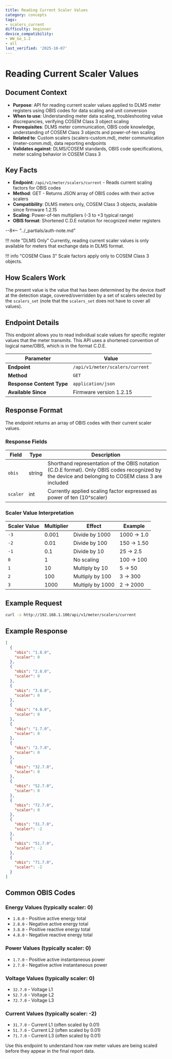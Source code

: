 ```yaml
---
title: Reading Current Scaler Values
category: concepts
tags:
- scalers_current
difficulty: beginner
device_compatibility:
- WW_Go_1.2
- all
last_verified: '2025-10-07'
---
```


# Reading Current Scaler Values

## Document Context

- **Purpose**: API for reading current scaler values applied to DLMS meter registers using OBIS codes for data scaling and unit conversion
- **When to use**: Understanding meter data scaling, troubleshooting value discrepancies, verifying COSEM Class 3 object scaling
- **Prerequisites**: DLMS meter communication, OBIS code knowledge, understanding of COSEM Class 3 objects and power-of-ten scaling
- **Related to**: Custom scalers (scalers-custom.md), meter communication (meter-comm.md), data reporting endpoints
- **Validates against**: DLMS/COSEM standards, OBIS code specifications, meter scaling behavior in COSEM Class 3

## Key Facts

- **Endpoint**: `/api/v1/meter/scalers/current` - Reads current scaling factors for OBIS codes
- **Method**: GET - Returns JSON array of OBIS codes with their active scalers
- **Compatibility**: DLMS meters only, COSEM Class 3 objects, available since firmware 1.2.15
- **Scaling**: Power-of-ten multipliers (-3 to +3 typical range)
- **OBIS format**: Shortened C.D.E notation for recognized meter registers

--8<-- "../_partials/auth-note.md"

!!! note "DLMS Only"
    Currently, reading current scaler values is only available for meters that exchange data in DLMS format.

!!! info "COSEM Class 3"
    Scale factors apply only to COSEM Class 3 objects.

## How Scalers Work

The present value is the value that has been determined by the device itself at the detection stage, covered/overridden by a set of scalers selected by the `scalers_set` (note that the `scalers_set` does not have to cover all values).

## Endpoint Details

This endpoint allows you to read individual scale values for specific register values that the meter transmits. This API uses a shortened convention of logical name/OBIS, which is in the format C.D.E.

| Parameter | Value |
|-----------|-------|
| **Endpoint** | `/api/v1/meter/scalers/current` |
| **Method** | `GET` |
| **Response Content Type** | `application/json` |
| **Available Since** | Firmware version 1.2.15 |

## Response Format

The endpoint returns an array of OBIS codes with their current scaler values.

### Response Fields

| Field | Type | Description |
|-------|------|-------------|
| `obis` | string | Shorthand representation of the OBIS notation (C.D.E format). Only OBIS codes recognized by the device and belonging to COSEM class 3 are included |
| `scaler` | int | Currently applied scaling factor expressed as power of ten (10^scaler) |

### Scaler Value Interpretation

| Scaler Value | Multiplier | Effect | Example |
|--------------|------------|--------|---------|
| `-3` | 0.001 | Divide by 1000 | 1000 → 1.0 |
| `-2` | 0.01 | Divide by 100 | 150 → 1.50 |
| `-1` | 0.1 | Divide by 10 | 25 → 2.5 |
| `0` | 1 | No scaling | 100 → 100 |
| `1` | 10 | Multiply by 10 | 5 → 50 |
| `2` | 100 | Multiply by 100 | 3 → 300 |
| `3` | 1000 | Multiply by 1000 | 2 → 2000 |

## Example Request

```bash
curl -s http://192.168.1.100/api/v1/meter/scalers/current
```

## Example Response

```json
[
  {
    "obis": "1.8.0",
    "scaler": 0
  },
  {
    "obis": "2.8.0",
    "scaler": 0
  },
  {
    "obis": "3.8.0",
    "scaler": 0
  },
  {
    "obis": "4.8.0",
    "scaler": 0
  },
  {
    "obis": "1.7.0",
    "scaler": 0
  },
  {
    "obis": "2.7.0",
    "scaler": 0
  },
  {
    "obis": "32.7.0",
    "scaler": 0
  },
  {
    "obis": "52.7.0",
    "scaler": 0
  },
  {
    "obis": "72.7.0",
    "scaler": 0
  },
  {
    "obis": "31.7.0",
    "scaler": -2
  },
  {
    "obis": "51.7.0",
    "scaler": -2
  },
  {
    "obis": "71.7.0",
    "scaler": -2
  }
]
```

## Common OBIS Codes

### Energy Values (typically scaler: 0)

- `1.8.0` - Positive active energy total
- `2.8.0` - Negative active energy total
- `3.8.0` - Positive reactive energy total
- `4.8.0` - Negative reactive energy total

### Power Values (typically scaler: 0)

- `1.7.0` - Positive active instantaneous power
- `2.7.0` - Negative active instantaneous power

### Voltage Values (typically scaler: 0)

- `32.7.0` - Voltage L1
- `52.7.0` - Voltage L2
- `72.7.0` - Voltage L3

### Current Values (typically scaler: -2)

- `31.7.0` - Current L1 (often scaled by 0.01)
- `51.7.0` - Current L2 (often scaled by 0.01)
- `71.7.0` - Current L3 (often scaled by 0.01)

Use this endpoint to understand how raw meter values are being scaled before they appear in the final report data.
